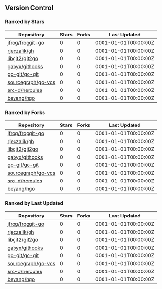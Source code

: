 ## Version Control

### Ranked by Stars

| Repository | Stars | Forks | Last Updated |
|------------|-------|-------|--------------|
| [jfrog/froggit-go](https://github.com/jfrog/froggit-go) | 0 | 0 | 0001-01-01T00:00:00Z |
| [rjeczalik/gh](https://github.com/rjeczalik/gh) | 0 | 0 | 0001-01-01T00:00:00Z |
| [libgit2/git2go](https://github.com/libgit2/git2go) | 0 | 0 | 0001-01-01T00:00:00Z |
| [gabyx/githooks](https://github.com/gabyx/githooks) | 0 | 0 | 0001-01-01T00:00:00Z |
| [go-git/go-git](https://github.com/go-git/go-git) | 0 | 0 | 0001-01-01T00:00:00Z |
| [sourcegraph/go-vcs](https://github.com/sourcegraph/go-vcs) | 0 | 0 | 0001-01-01T00:00:00Z |
| [src-d/hercules](https://github.com/src-d/hercules) | 0 | 0 | 0001-01-01T00:00:00Z |
| [beyang/hgo](https://github.com/beyang/hgo) | 0 | 0 | 0001-01-01T00:00:00Z |

### Ranked by Forks

| Repository | Stars | Forks | Last Updated |
|------------|-------|-------|--------------|
| [jfrog/froggit-go](https://github.com/jfrog/froggit-go) | 0 | 0 | 0001-01-01T00:00:00Z |
| [rjeczalik/gh](https://github.com/rjeczalik/gh) | 0 | 0 | 0001-01-01T00:00:00Z |
| [libgit2/git2go](https://github.com/libgit2/git2go) | 0 | 0 | 0001-01-01T00:00:00Z |
| [gabyx/githooks](https://github.com/gabyx/githooks) | 0 | 0 | 0001-01-01T00:00:00Z |
| [go-git/go-git](https://github.com/go-git/go-git) | 0 | 0 | 0001-01-01T00:00:00Z |
| [sourcegraph/go-vcs](https://github.com/sourcegraph/go-vcs) | 0 | 0 | 0001-01-01T00:00:00Z |
| [src-d/hercules](https://github.com/src-d/hercules) | 0 | 0 | 0001-01-01T00:00:00Z |
| [beyang/hgo](https://github.com/beyang/hgo) | 0 | 0 | 0001-01-01T00:00:00Z |

### Ranked by Last Updated

| Repository | Stars | Forks | Last Updated |
|------------|-------|-------|--------------|
| [jfrog/froggit-go](https://github.com/jfrog/froggit-go) | 0 | 0 | 0001-01-01T00:00:00Z |
| [rjeczalik/gh](https://github.com/rjeczalik/gh) | 0 | 0 | 0001-01-01T00:00:00Z |
| [libgit2/git2go](https://github.com/libgit2/git2go) | 0 | 0 | 0001-01-01T00:00:00Z |
| [gabyx/githooks](https://github.com/gabyx/githooks) | 0 | 0 | 0001-01-01T00:00:00Z |
| [go-git/go-git](https://github.com/go-git/go-git) | 0 | 0 | 0001-01-01T00:00:00Z |
| [sourcegraph/go-vcs](https://github.com/sourcegraph/go-vcs) | 0 | 0 | 0001-01-01T00:00:00Z |
| [src-d/hercules](https://github.com/src-d/hercules) | 0 | 0 | 0001-01-01T00:00:00Z |
| [beyang/hgo](https://github.com/beyang/hgo) | 0 | 0 | 0001-01-01T00:00:00Z |

